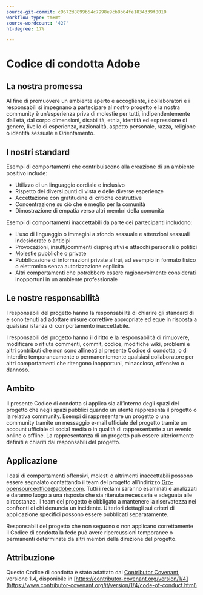 ```yaml
---
source-git-commit: c9672d8899b54c7998e9cb8b64fe1834339f8010
workflow-type: tm+mt
source-wordcount: '427'
ht-degree: 17%

---
```

# Codice di condotta Adobe

## La nostra promessa

Al fine di promuovere un ambiente aperto e accogliente,
i collaboratori e i responsabili si impegnano a partecipare al nostro progetto e
la nostra community è un’esperienza priva di molestie per tutti, indipendentemente dall’età, dal corpo
dimensioni, disabilità, etnia, identità ed espressione di genere, livello di esperienza,
nazionalità, aspetto personale, razza, religione o identità sessuale e
Orientamento.

## I nostri standard

Esempi di comportamenti che contribuiscono alla creazione di un ambiente positivo
include:

* Utilizzo di un linguaggio cordiale e inclusivo
* Rispetto dei diversi punti di vista e delle diverse esperienze
* Accettazione con gratitudine di critiche costruttive
* Concentrazione su ciò che è meglio per la comunità
* Dimostrazione di empatia verso altri membri della comunità

Esempi di comportamenti inaccettabili da parte dei partecipanti includono:

* L’uso di linguaggio o immagini a sfondo sessuale e attenzioni sessuali indesiderate o
anticipi
* Provocazioni, insulti/commenti dispregiativi e attacchi personali o politici
* Molestie pubbliche o private
* Pubblicazione di informazioni private altrui, ad esempio in formato fisico o elettronico
senza autorizzazione esplicita
* Altri comportamenti che potrebbero essere ragionevolmente considerati inopportuni in un
ambiente professionale

## Le nostre responsabilità

I responsabili del progetto hanno la responsabilità di chiarire gli standard di
e sono tenuti ad adottare misure correttive appropriate ed eque in
risposta a qualsiasi istanza di comportamento inaccettabile.

I responsabili del progetto hanno il diritto e la responsabilità di rimuovere, modificare o
rifiuta commenti, commit, codice, modifiche wiki, problemi e altri contributi
che non sono allineati al presente Codice di condotta, o di interdire temporaneamente o
permanentemente qualsiasi collaboratore per altri comportamenti che ritengono inopportuni,
minaccioso, offensivo o dannoso.

## Ambito

Il presente Codice di condotta si applica sia all’interno degli spazi del progetto che negli spazi pubblici
quando un utente rappresenta il progetto o la relativa community. Esempi di
rappresentare un progetto o una community tramite un messaggio e-mail ufficiale del progetto
tramite un account ufficiale di social media o in qualità di
rappresentante a un evento online o offline. La rappresentanza di un progetto può essere
ulteriormente definiti e chiariti dai responsabili del progetto.

## Applicazione

I casi di comportamenti offensivi, molesti o altrimenti inaccettabili possono essere
segnalato contattando il team del progetto all’indirizzo Grp-opensourceoffice@adobe.com. Tutti
i reclami saranno esaminati e analizzati e daranno luogo a una risposta che
sia ritenuta necessaria e adeguata alle circostanze. Il team del progetto è
obbligato a mantenere la riservatezza nei confronti di chi denuncia un incidente.
Ulteriori dettagli sui criteri di applicazione specifici possono essere pubblicati separatamente.

Responsabili del progetto che non seguono o non applicano correttamente il Codice di condotta
la fede può avere ripercussioni temporanee o permanenti determinate da altri
membri della direzione del progetto.

## Attribuzione

Questo Codice di condotta è stato adattato dal [Contributor Covenant](https://contributor-covenant.org), versione 1.4,
disponibile in [https://contributor-covenant.org/version/1/4](https://www.contributor-covenant.org/it/version/1/4/code-of-conduct.html)
